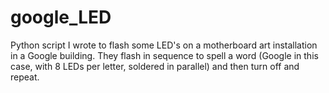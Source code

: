 # google_LED
Python script I wrote to flash some LED's on a motherboard art installation in a Google building. They flash in sequence to spell a word (Google in this case, with 8 LEDs per letter, soldered in parallel) and then turn off and repeat.
